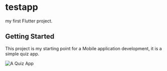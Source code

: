 # testapp

my first Flutter project.

## Getting Started

This project is my starting point for a Mobile application development, it is a simple quiz app.

![A Quiz App](../main/lib/img/t.png)